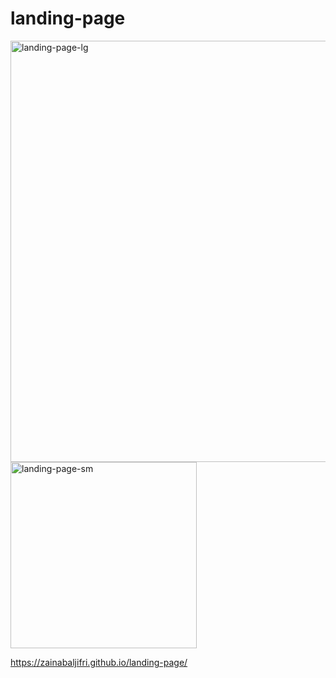 # landing-page
<img width="674" alt="landing-page-lg" src="https://user-images.githubusercontent.com/80160006/189375268-a31cf60a-93ae-41dc-bec4-d83cff4235e6.png">

<img width="298" alt="landing-page-sm" src="https://user-images.githubusercontent.com/80160006/189375314-75af52cd-062b-4462-bce8-ec6dceed7389.png">

https://zainabaljifri.github.io/landing-page/
